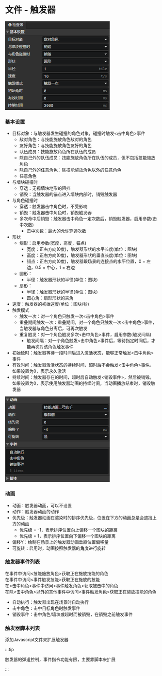 # 文件 - 触发器

![](img/file-trigger-1.png)

### 基本设置

- 目标对象：与触发器发生碰撞的角色对象，碰撞时触发<击中角色>事件
  - 敌对角色：与技能施放角色敌对的角色
  - 友好角色：与技能施放角色友好的角色
  - 队伍成员：技能施放角色所在队伍的成员
  - 除自己外的队伍成员：技能施放角色所在队伍的成员，但不包括技能施放角色
  - 除自己外的任意角色：除技能施放角色以外的任意角色
  - 任意角色
- 与墙块碰撞时
  - 穿透：无视墙块地形的阻挡
  - 销毁：当触发器的锚点进入墙块内部时，销毁触发器
- 与角色碰撞时
  - 穿透：触发器击中角色时，不受影响
  - 销毁：触发器击中角色时，销毁触发器
  - 多次命中后销毁：触发器击中角色一定次数后，销毁触发器，启用参数(击中次数)
    - 击中次数：最大的允许穿透次数
- 形状
  - 矩形：启用参数(宽度，高度，锚点)
    - 宽度：正右方向(0度)，触发器形状的水平长度(单位：图块)
    - 高度：正右方向(0度)，触发器形状的垂直长度(单位：图块)
    - 锚点：正右方向(0度)，触发器跟场景的连接点的水平位置，0 = 左边，0.5 = 中心，1 = 右边
  - 圆形：
    - 半径：触发器形状的半径(单位：图块)
  - 扇形：
    - 半径：触发器形状的半径(单位：图块)
    - 圆心角：扇形形状的夹角
- 速度：触发器的初始速度(单位：图块/秒)
- 触发模式
  - 触发一次：对一个角色只触发一次<击中角色>事件
  - 重叠期间触发一次：重叠期间，对一个角色只触发一次<击中角色>事件，当触发器与角色分离后，可再次触发
  - 重复触发：对一个角色触发多次<击中角色>事件，启用参数(触发间隔)
    - 触发间隔：对一个角色触发<击中角色>事件后，等待指定时间后，才能再次对该角色触发事件
- 初始延时：触发器等待一段时间后进入激活状态，能够正常触发<击中角色>事件
- 有效时间：触发器激活状态的持续时间，超时后不会触发<击中角色>事件。如果设置为0，表示永久激活
- 持续时间：触发器存在的时间，超时后自动触发<销毁事件>，然后被销毁。如果设置为0，表示使用触发器动画的持续时间，当动画播放结束时，销毁触发器

![](img/file-trigger-2.png)

### 动画

- 动画：触发器动画，可以不设置
- 动作：触发器动画的动作
- 优先级：触发器动画在渲染时的排序优先级，位置在下方的动画总是会遮挡上方的动画
  - 优先级 = -1，表示排序位置向上偏移一个图块的距离
  - 优先级 = 1，表示排序位置向下偏移一个图块的距离
- 偏移Y：绘制在场景上的触发器动画垂直位置偏移量
- 可旋转：启用时，动画按照触发器的角度进行旋转

### 触发器事件列表

在事件中访问<技能施放角色>获取正在施放技能的角色  
在事件中访问<事件触发技能>获取正在施放的技能  
在<击中角色>事件中访问<事件触发角色>获取被击中的角色  
在除<击中角色>以外的其他事件中访问<事件触发角色>获取正在施放技能的角色

- 自动执行：触发器出现在场景时自动执行
- 击中角色：击中目标角色时触发事件
- 销毁事件：击中角色/墙块或超时而被销毁，在销毁之前触发事件

### 触发器脚本列表

添加Javascript文件来扩展触发器

:::tip

触发器的弹道控制，事件指令功能有限，主要靠脚本来扩展

:::
